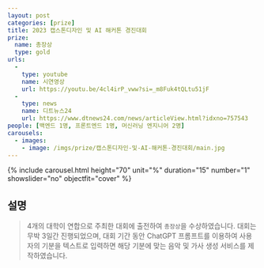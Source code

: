 ```yaml
---
layout: post
categories: [prize]
title: 2023 캡스톤디자인 및 AI 해커톤 경진대회
prize:
  name: 총장상
  type: gold
urls:
  -
    type: youtube
    name: 시연영상
    url: https://youtu.be/4cl4irP_vww?si=_m8Fuk4tQLtu51jF
  -
    type: news
    name: 디트뉴스24
    url: https://www.dtnews24.com/news/articleView.html?idxno=757543
people: [백엔드 1명, 프론트엔드 1명, 머신러닝 엔지니어 2명]
carousels:
  - images: 
    - image: /imgs/prize/캡스톤디자인-및-AI-해커톤-경진대회/main.jpg
---
```


{% include carousel.html height="70" unit="%" duration="15" number="1" showslider="no" objectfit="cover" %}

## 설명
> 4개의 대학이 연합으로 주최한 대회에 출전하여 `총장상`을 수상하였습니다. 대회는 무박 3일간 진행되었으며, 대회 기간 동안 ChatGPT 프롬프트를 이용하여 사용자의 기분을 텍스트로 입력하면 해당 기분에 맞는 음악 및 가사 생성 서비스를 제작하였습니다.